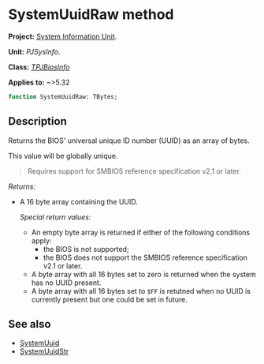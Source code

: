 # SystemUuidRaw method

**Project:** [System Information Unit](../API.md).

**Unit:** _PJSysInfo_.

**Class:** _[TPJBiosInfo](./TPJBiosInfo.md)_

**Applies to:** ~>5.32

```pascal
function SystemUuidRaw: TBytes;
```

## Description

Returns the BIOS' universal unique ID number (UUID) as an array of bytes.

This value will be globally unique.

> Requires support for SMBIOS reference specification v2.1 or later.

_Returns:_

* A 16 byte array containing the UUID.

    _Special return values:_

    * An empty byte array is returned if either of the following conditions apply:
        * the BIOS is not supported;
        * the BIOS does not support the SMBIOS reference specification v2.1 or later.
    * A byte array with all 16 bytes set to zero is returned when the system has no UUID present.
    * A byte array with all 16 bytes set to `$FF` is retutned when no UUID is currently present but one could be set in future.

## See also

* [SystemUuid](./TPJBiosInfo-SystemUuid.md)
* [SystemUuidStr](./TPJBiosInfo-SystemUuidStr.md)
